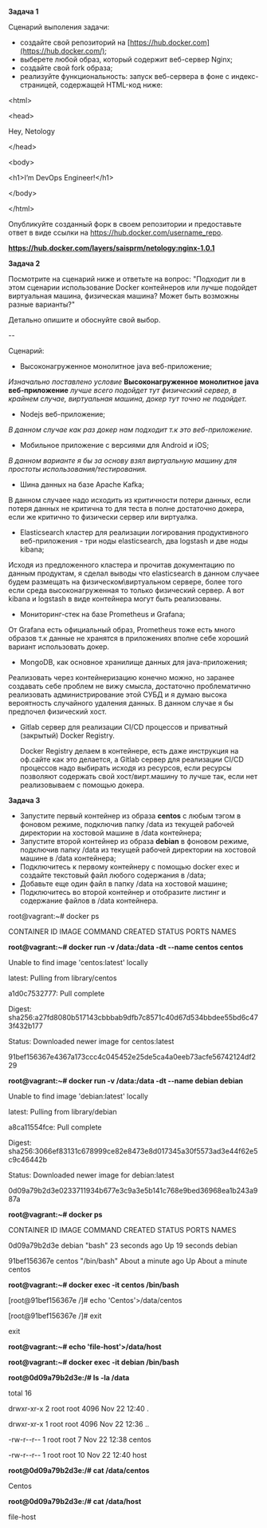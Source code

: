 **Задача 1**

Сценарий выполения задачи:

-   создайте свой репозиторий на [https://hub.docker.com](https://hub.docker.com/);
-   выберете любой образ, который содержит веб-сервер Nginx;
-   создайте свой fork образа;
-   реализуйте функциональность: запуск веб-сервера в фоне с индекс-страницей, содержащей HTML-код ниже:

\<html\>

\<head\>

Hey, Netology

\</head\>

\<body\>

\<h1\>I’m DevOps Engineer!\</h1\>

\</body\>

\</html\>

Опубликуйте созданный форк в своем репозитории и предоставьте ответ в виде ссылки на <https://hub.docker.com/username_repo>.

**https://hub.docker.com/layers/saisprm/netology:nginx-1.0.1**

**Задача 2**

Посмотрите на сценарий ниже и ответьте на вопрос: "Подходит ли в этом сценарии использование Docker контейнеров или лучше подойдет виртуальная машина, физическая машина? Может быть возможны разные варианты?"

Детально опишите и обоснуйте свой выбор.

\--

Сценарий:

-   Высоконагруженное монолитное java веб-приложение;

    
*Изначально поставлено условие* **Высоконагруженное монолитное java веб-приложение** *лучше всего подойдет тут физический сервер, в крайнем случае, виртуальная машина, докер тут точно не подойдет.*

-   Nodejs веб-приложение;

    
*В данном случае как раз докер нам подходит т.к это веб-приложение.*

-   Мобильное приложение c версиями для Android и iOS;

    
*В данном варианте я бы за основу взял виртуальную машину для простоты использования/тестирования.*

-   Шина данных на базе Apache Kafka;

    
В данном случаее надо исходить из критичности потери данных, если потеря данных не критична то для теста в полне достаточно докера, если же критично то физически сервер или виртуалка.

-   Elasticsearch кластер для реализации логирования продуктивного веб-приложения - три ноды elasticsearch, два logstash и две ноды kibana;

    
Исходя из предложенного кластера и прочитав документацию по данным продуктам, я сделал выводы что elasticsearch в данном случаее будем размещать на физическом\\виртуальном сервере, более того если среда высоконагруженная то только физический сервер. А вот kibana и logstash в виде контейнера могут быть реализованы.

-   Мониторинг-стек на базе Prometheus и Grafana;

    
От Grafana есть официальный образ, Prometheus тоже есть много образов т.к данные не хранятся в приложениях вполне себе хороший вариант использовать докер.

-   MongoDB, как основное хранилище данных для java-приложения;

    
Реализовать через контейнеризацию конечно можно, но заранее создавать себе проблем не вижу смысла, достаточно проблематично реализовать администрирование этой СУБД и я думаю высока вероятность случайного удаления данных. В данном случае я бы предпочел физический хост.

-   Gitlab сервер для реализации CI/CD процессов и приватный (закрытый) Docker Registry.

    Docker Registry делаем в контейнере, есть даже инструкция на оф.сайте как это делается, а Gitlab сервер для реализации CI/CD процессов надо выбирать исходя из ресурсов, если ресурсы позволяют содержать свой хост/вирт.машину то лучше так, если нет реализовываем с помощью докера.

**Задача 3**

-   Запустите первый контейнер из образа **centos** c любым тэгом в фоновом режиме, подключив папку /data из текущей рабочей директории на хостовой машине в /data контейнера;
-   Запустите второй контейнер из образа **debian** в фоновом режиме, подключив папку /data из текущей рабочей директории на хостовой машине в /data контейнера;
-   Подключитесь к первому контейнеру с помощью docker exec и создайте текстовый файл любого содержания в /data;
-   Добавьте еще один файл в папку /data на хостовой машине;
-   Подключитесь во второй контейнер и отобразите листинг и содержание файлов в /data контейнера.

root@vagrant:\~\# docker ps

CONTAINER ID IMAGE COMMAND CREATED STATUS PORTS NAMES

**root@vagrant:\~\# docker run -v /data:/data -dt --name centos centos**

Unable to find image 'centos:latest' locally

latest: Pulling from library/centos

a1d0c7532777: Pull complete

Digest: sha256:a27fd8080b517143cbbbab9dfb7c8571c40d67d534bbdee55bd6c473f432b177

Status: Downloaded newer image for centos:latest

91bef156367e4367a173ccc4c045452e25de5ca4a0eeb73acfe56742124df229

**root@vagrant:\~\# docker run -v /data:/data -dt --name debian debian**

Unable to find image 'debian:latest' locally

latest: Pulling from library/debian

a8ca11554fce: Pull complete

Digest: sha256:3066ef83131c678999ce82e8473e8d017345a30f5573ad3e44f62e5c9c46442b

Status: Downloaded newer image for debian:latest

0d09a79b2d3e0233711934b677e3c9a3e5b141c768e9bed36968ea1b243a987a

**root@vagrant:\~\# docker ps**

CONTAINER ID IMAGE COMMAND CREATED STATUS PORTS NAMES

0d09a79b2d3e debian "bash" 23 seconds ago Up 19 seconds debian

91bef156367e centos "/bin/bash" About a minute ago Up About a minute centos

**root@vagrant:\~\# docker exec -it centos /bin/bash**

[root@91bef156367e /]\# echo 'Centos'\>/data/centos

[root@91bef156367e /]\# exit

exit

**root@vagrant:\~\# echo 'file-host'\>/data/host**

**root@vagrant:\~\# docker exec -it debian /bin/bash**

**root@0d09a79b2d3e:/\# ls -la /data**

total 16

drwxr-xr-x 2 root root 4096 Nov 22 12:40 .

drwxr-xr-x 1 root root 4096 Nov 22 12:36 ..

\-rw-r--r-- 1 root root 7 Nov 22 12:38 centos

\-rw-r--r-- 1 root root 10 Nov 22 12:40 host

**root@0d09a79b2d3e:/\# cat /data/centos**

Centos

**root@0d09a79b2d3e:/\# cat /data/host**

file-host
